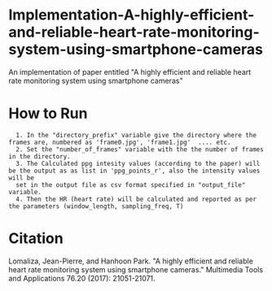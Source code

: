 # Implementation-A-highly-efficient-and-reliable-heart-rate-monitoring-system-using-smartphone-cameras
An implementation of paper entitled "A highly efficient and reliable heart rate monitoring system using smartphone cameras"

# How to Run 
      1. In the "directory_prefix" variable give the directory where the frames are, numbered as 'frame0.jpg', 'frame1.jpg'  .... etc. 
      2. Set the "number_of_frames" variable with the the number of frames in the directory. 
      3. The Calculated ppg intesity values (according to the paper) will be the output as as list in 'ppg_points_r', also the intensity values will be 
      set in the output file as csv format specified in "output_file" variable.
      4. Then the HR (heart rate) will be calculated and reported as per the parameters (window_length, sampling_freq, T)
      
      

     



# Citation 
Lomaliza, Jean-Pierre, and Hanhoon Park. "A highly efficient and reliable heart rate monitoring system using smartphone cameras." Multimedia Tools and Applications 76.20 (2017): 21051-21071.

